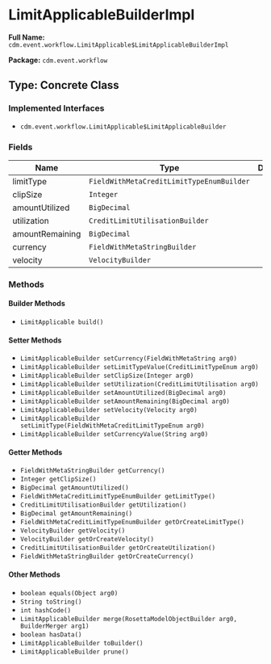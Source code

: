 # LimitApplicableBuilderImpl

**Full Name:** `cdm.event.workflow.LimitApplicable$LimitApplicableBuilderImpl`

**Package:** `cdm.event.workflow`

## Type: Concrete Class

### Implemented Interfaces

- `cdm.event.workflow.LimitApplicable$LimitApplicableBuilder`

### Fields

| Name | Type | Description |
|------|------|-------------|
| limitType | `FieldWithMetaCreditLimitTypeEnumBuilder` |  |
| clipSize | `Integer` |  |
| amountUtilized | `BigDecimal` |  |
| utilization | `CreditLimitUtilisationBuilder` |  |
| amountRemaining | `BigDecimal` |  |
| currency | `FieldWithMetaStringBuilder` |  |
| velocity | `VelocityBuilder` |  |

### Methods

#### Builder Methods

- `LimitApplicable build()`

#### Setter Methods

- `LimitApplicableBuilder setCurrency(FieldWithMetaString arg0)`
- `LimitApplicableBuilder setLimitTypeValue(CreditLimitTypeEnum arg0)`
- `LimitApplicableBuilder setClipSize(Integer arg0)`
- `LimitApplicableBuilder setUtilization(CreditLimitUtilisation arg0)`
- `LimitApplicableBuilder setAmountUtilized(BigDecimal arg0)`
- `LimitApplicableBuilder setAmountRemaining(BigDecimal arg0)`
- `LimitApplicableBuilder setVelocity(Velocity arg0)`
- `LimitApplicableBuilder setLimitType(FieldWithMetaCreditLimitTypeEnum arg0)`
- `LimitApplicableBuilder setCurrencyValue(String arg0)`

#### Getter Methods

- `FieldWithMetaStringBuilder getCurrency()`
- `Integer getClipSize()`
- `BigDecimal getAmountUtilized()`
- `FieldWithMetaCreditLimitTypeEnumBuilder getLimitType()`
- `CreditLimitUtilisationBuilder getUtilization()`
- `BigDecimal getAmountRemaining()`
- `FieldWithMetaCreditLimitTypeEnumBuilder getOrCreateLimitType()`
- `VelocityBuilder getVelocity()`
- `VelocityBuilder getOrCreateVelocity()`
- `CreditLimitUtilisationBuilder getOrCreateUtilization()`
- `FieldWithMetaStringBuilder getOrCreateCurrency()`

#### Other Methods

- `boolean equals(Object arg0)`
- `String toString()`
- `int hashCode()`
- `LimitApplicableBuilder merge(RosettaModelObjectBuilder arg0, BuilderMerger arg1)`
- `boolean hasData()`
- `LimitApplicableBuilder toBuilder()`
- `LimitApplicableBuilder prune()`

